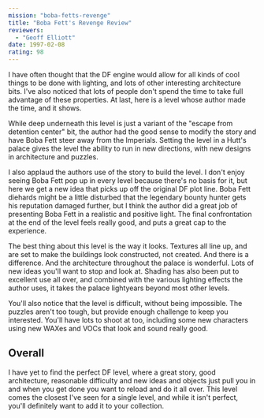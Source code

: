 ```yaml
---
mission: "boba-fetts-revenge"
title: "Boba Fett's Revenge Review"
reviewers: 
  - "Geoff Elliott"
date: 1997-02-08
rating: 98
---
```


I have often thought that the DF engine would allow for all kinds of cool things to be done with lighting, and lots of other interesting architecture bits. I've also noticed that lots of people don't spend the time to take full advantage of these properties. At last, here is a level whose author made the time, and it shows.

While deep underneath this level is just a variant of the "escape from detention center" bit, the author had the good sense to modify the story and have Boba Fett steer away from the Imperials. Setting the level in a Hutt's palace gives the level the ability to run in new directions, with new designs in architecture and puzzles.

I also applaud the authors use of the story to build the level. I don't enjoy seeing Boba Fett pop up in every level because there's no basis for it, but here we get a new idea that picks up off the original DF plot line. Boba Fett diehards might be a little disturbed that the legendary bounty hunter gets his reputation damaged further, but I think the author did a great job of presenting Boba Fett in a realistic and positive light. The final confrontation at the end of the level feels really good, and puts a great cap to the experience.

The best thing about this level is the way it looks. Textures all line up, and are set to make the buildings look constructed, not created. And there is a difference. And the architecture throughout the palace is wonderful. Lots of new ideas you'll want to stop and look at. Shading has also been put to excellent use all over, and combined with the various lighting effects the author uses, it takes the palace lightyears beyond most other levels.

You'll also notice that the level is difficult, without being impossible. The puzzles aren't too tough, but provide enough challenge to keep you interested. You'll have lots to shoot at too, including some new characters using new WAXes and VOCs that look and sound really good.

## Overall

I have yet to find the perfect DF level, where a great story, good architecture, reasonable difficulty and new ideas and objects just pull you in and when you get done you want to reload and do it all over. This level comes the closest I've seen for a single level, and while it isn't perfect, you'll definitely want to add it to your collection.
